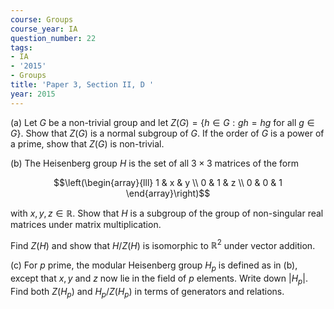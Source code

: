 ```yaml
---
course: Groups
course_year: IA
question_number: 22
tags:
- IA
- '2015'
- Groups
title: 'Paper 3, Section II, D '
year: 2015
---
```




(a) Let $G$ be a non-trivial group and let $Z(G)=\{h \in G: g h=h g$ for all $g \in G\}$. Show that $Z(G)$ is a normal subgroup of $G$. If the order of $G$ is a power of a prime, show that $Z(G)$ is non-trivial.

(b) The Heisenberg group $H$ is the set of all $3 \times 3$ matrices of the form

$$\left(\begin{array}{lll}
1 & x & y \\
0 & 1 & z \\
0 & 0 & 1
\end{array}\right)$$

with $x, y, z \in \mathbb{R}$. Show that $H$ is a subgroup of the group of non-singular real matrices under matrix multiplication.

Find $Z(H)$ and show that $H / Z(H)$ is isomorphic to $\mathbb{R}^{2}$ under vector addition.

(c) For $p$ prime, the modular Heisenberg group $H_{p}$ is defined as in (b), except that $x, y$ and $z$ now lie in the field of $p$ elements. Write down $\left|H_{p}\right|$. Find both $Z\left(H_{p}\right)$ and $H_{p} / Z\left(H_{p}\right)$ in terms of generators and relations.